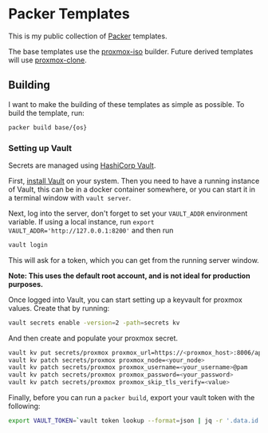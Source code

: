 # Packer Templates

This is my public collection of [Packer](https://packer.io) templates.

The base templates use the [proxmox-iso](https://developer.hashicorp.com/packer/plugins/builders/proxmox/iso) builder. Future derived templates will use [proxmox-clone](https://developer.hashicorp.com/packer/plugins/builders/proxmox/clone).

## Building

I want to make the building of these templates as simple as possible. To build the template, run:

```sh
packer build base/{os}
```

### Setting up Vault

Secrets are managed using [HashiCorp Vault](https://developer.hashicorp.com/vault).

First, [install Vault](https://developer.hashicorp.com/vault/downloads) on your system. Then you need to have a running instance of Vault, this can be in a docker container somewhere, or you can start it in a terminal window with `vault server`.

Next, log into the server, don't forget to set your `VAULT_ADDR` environment variable. If using a local instance, run `export VAULT_ADDR='http://127.0.0.1:8200'`  and then run

```sh
vault login
```

This will ask for a token, which you can get from the running server window.

__Note: This uses the default root account, and is not ideal for production purposes.__

Once logged into Vault, you can start setting up a keyvault for proxmox values. Create that by running:

```sh
vault secrets enable -version=2 -path=secrets kv
```

And then create and populate your proxmox secret.

```sh
vault kv put secrets/proxmox proxmox_url=https://<proxmox_host>:8006/api2/json
vault kv patch secrets/proxmox proxmox_node=<your_node>
vault kv patch secrets/proxmox proxmox_username=<your_username>@pam
vault kv patch secrets/proxmox proxmox_password=<your_password>
vault kv patch secrets/proxmox proxmox_skip_tls_verify=<value>
```

Finally, before you can run a `packer build`, export your vault token with the following:

```sh
export VAULT_TOKEN=`vault token lookup --format=json | jq -r '.data.id'`
```